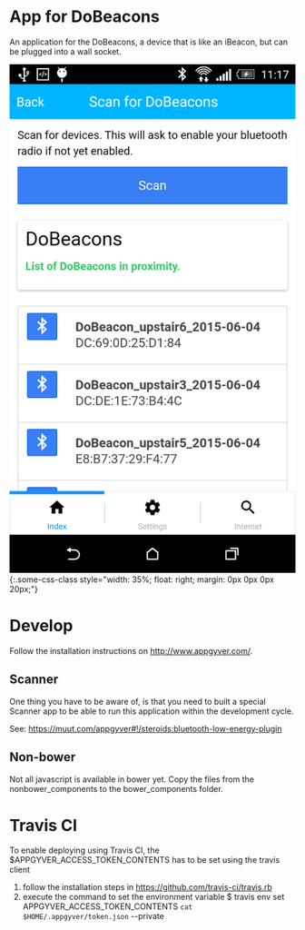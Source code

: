 # App for DoBeacons

An application for the DoBeacons, a device that is like an iBeacon, but can be plugged into a wall socket.

![Screenhost](https://github.com/dobots/dobeacon-app/blob/master/doc/scan.png)
{:.some-css-class style="width: 35%; float: right; margin: 0px 0px 0px 20px;"}

# Develop

Follow the installation instructions on http://www.appgyver.com/.

## Scanner

One thing you have to be aware of, is that you need to built a special Scanner app to be able to run this application within the development cycle.

See: https://muut.com/appgyver#!/steroids:bluetooth-low-energy-plugin

## Non-bower

Not all javascript is available in bower yet. Copy the files from the nonbower_components to the bower_components folder.

# Travis CI

To enable deploying using Travis CI, the $APPGYVER_ACCESS_TOKEN_CONTENTS has to be set using the travis client

1. follow the installation steps in https://github.com/travis-ci/travis.rb
2. execute the command to set the environment variable
	$ travis env set APPGYVER_ACCESS_TOKEN_CONTENTS `cat $HOME/.appgyver/token.json` --private
